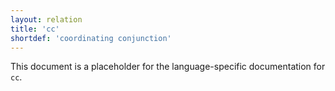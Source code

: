 ```yaml
---
layout: relation
title: 'cc'
shortdef: 'coordinating conjunction'
---
```


This document is a placeholder for the language-specific documentation
for `cc`.